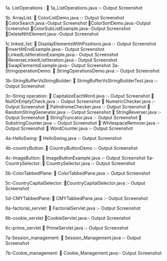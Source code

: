 1a. ListOperations :
🔗 1a_ListOperations.java :- Output Screenshot

1b. ArrayList:
🔗 ColorListDemo.java :- Output Screenshot
🔗ColorSearch.java:-Output Screenshot 
🔗ColorSortDemo.java:-Output Screenshot 
🔗ColorSubListExample.java:-Output Screenshot 
🔗DeleteNthElement.java:-Output Screenshot

1c.linked_list:
🔗 DisplayElementsWithPositions.java :- Output Screenshot 
🔗InsertAtEndExample.java:- Output Screenshot 
🔗LinkedListIterationExample.java:- Output Screenshot 
🔗ReverseLinkedListIteration.java:- Output Screenshot
🔗SwapElementsExample.java:- Output Screenshot
3a-StringoperationDemo:
🔗 StringOperationsDemo.java :- Output Screenshot

3b-StringBufferVsStringBuilder:
🔗 StringBufferVsStringBuilderTest.java :- Output Screenshot

3c-String operation:
🔗 CapitalizeEachWord.java :- Output Screenshot
🔗 NullOrEmptyCheck.java :- Output Screenshot 
🔗 NumericChecker.java :- Output Screenshot
🔗 PalindromeChecker.java :- Output Screenshot
🔗 RandomStringGenerator.java :- Output Screenshot 
🔗 StringReverser.java :- Output Screenshot 
🔗 StringTruncator.java :- Output Screenshot 
🔗 SubstringCounter.java :- Output Screenshot 
🔗 WhitespaceRemover.java :- Output Screenshot 
🔗 WordCounter.java :- Output Screenshot

4a-HelloSwing:
🔗 HelloSwing.java :- Output Screenshot

4b-countryButton:
🔗 CountryButtonDemo :- Output Screenshot

4c-ImageButton:
🔗 ImageButtonExample.java :- Output Screenshot
5a-CountrySelector:
🔗 CountrySelector.java :- Output Screenshot

5b-ColorTabbedPlane:
🔗 ColorTabbedPane.java :- Output Screenshot

5c-CountryCapitalSelector:
🔗CountryCapitalSelector.java :- Output Screenshot

5d-CMYTabbedPane:
🔗 CMYTabbedPane.java :- Output Screenshot

6a-factorial_servlet:
🔗 FactorialServlet.java :- Output Screenshot

6b-cookie_servlet
🔗CookieServlet.java:- Output Screenshot

6c-prime_servlet
🔗 PrimeServlet.java :- Output Screenshot


7a-Session_management:
🔗 Session_Management.java :- Output Screenshot

7b-Cookie_management:
🔗 Cookie_Management.java:- Output Screenshot

